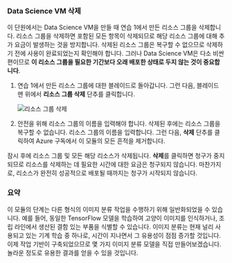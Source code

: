 ### <a name="delete-the-data-science-vm"></a>Data Science VM 삭제

이 단원에서는 Data Science VM을 만들 때 연습 1에서 만든 리소스 그룹을 삭제합니다. 리소스 그룹을 삭제하면 포함된 모든 항목이 삭제되므로 해당 리소스 그룹에 대해 추가 요금이 발생하는 것을 방지합니다. 삭제된 리소스 그룹은 복구할 수 없으므로 삭제하기 전에 사용이 완료되었는지 확인해야 합니다. 그러나 Data Science VM은 다소 비싼 편이므로 **이 리소스 그룹을 필요한 기간보다 오래 배포한 상태로 두지 않는 것이 중요합니다**.

1. 연습 1에서 만든 리소스 그룹에 대한 블레이드로 돌아갑니다. 그런 다음, 블레이드 맨 위에서 **리소스 그룹 삭제** 단추를 클릭합니다.

    ![리소스 그룹 삭제](../media-draft/6-delete-resource-group.png)

1. 안전을 위해 리소스 그룹의 이름을 입력해야 합니다. 삭제된 후에는 리소스 그룹을 복구할 수 없습니다. 리소스 그룹의 이름을 입력합니다. 그런 다음, **삭제** 단추를 클릭하여 Azure 구독에서 이 모듈의 모든 흔적을 제거합니다.

잠시 후에 리소스 그룹 및 모든 해당 리소스가 삭제됩니다. **삭제**를 클릭하면 청구가 중지되므로 리소스를 삭제하는 데 필요한 시간에 대한 요금은 청구되지 않습니다. 마찬가지로, 리소스가 완전히 성공적으로 배포될 때까지는 청구가 시작되지 않습니다.

### <a name="summary"></a>요약

이 모듈의 단계는 다른 형식의 이미지 분류 작업을 수행하기 위해 일반화되었을 수 있습니다. 예를 들어, 동일한 TensorFlow 모델을 학습하여 고양이 이미지를 인식하거나, 조립 라인에서 생산된 결함 있는 부품을 식별할 수 있습니다. 이미지 분류는 현재 널리 사용되고 있는 기계 학습 중 하나로, 시간이 지나면서 그 유용성이 점점 증가할 것입니다. 이제 작업 기반이 구축되었으므로 몇 가지 이미지 분류 모델을 직접 만들어보겠습니다. 놀라운 정도로 유용한 결과를 얻을 수 있을 것입니다.